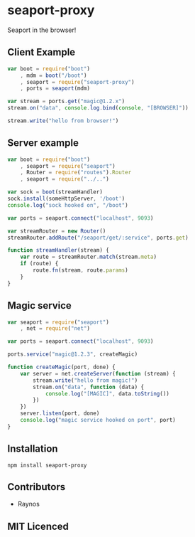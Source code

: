 # seaport-proxy

Seaport in the browser!

## Client Example

``` js
var boot = require("boot")
    , mdm = boot("/boot")
    , seaport = require("seaport-proxy")
    , ports = seaport(mdm)

var stream = ports.get("magic@1.2.x")
stream.on("data", console.log.bind(console, "[BROWSER]"))

stream.write("hello from browser!")
```

## Server example

``` js
var boot = require("boot")
    , seaport = require("seaport")
    , Router = require("routes").Router
    , seaport = require("../..")

var sock = boot(streamHandler)
sock.install(someHttpServer, '/boot')
console.log("sock hooked on", "/boot")

var ports = seaport.connect("localhost", 9093)

var streamRouter = new Router()
streamRouter.addRoute("/seaport/get/:service", ports.get)

function streamHandler(stream) {
    var route = streamRouter.match(stream.meta)
    if (route) {
        route.fn(stream, route.params)
    }
}
```

## Magic service

``` js
var seaport = require("seaport")
    , net = require("net")

var ports = seaport.connect("localhost", 9093)

ports.service("magic@1.2.3", createMagic)

function createMagic(port, done) {
    var server = net.createServer(function (stream) {
        stream.write("hello from magic!")
        stream.on("data", function (data) {
            console.log("[MAGIC]", data.toString())
        })
    })
    server.listen(port, done)
    console.log("magic service hooked on port", port)
}
```

## Installation

`npm install seaport-proxy`

## Contributors

 - Raynos

## MIT Licenced

  [1]: https://secure.travis-ci.org/Raynos/seaport-proxy.png
  [2]: http://travis-ci.org/Raynos/seaport-proxy